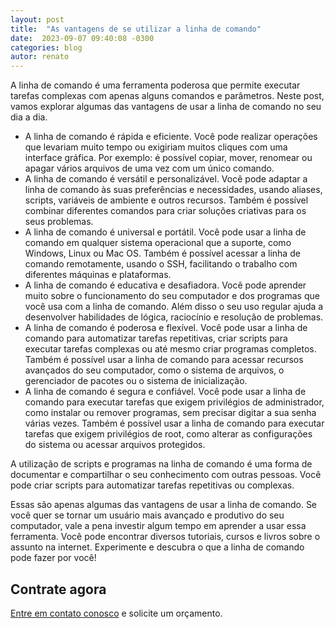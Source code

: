 ```yaml
---
layout: post
title:  "As vantagens de se utilizar a linha de comando"
date:  2023-09-07 09:40:08 -0300
categories: blog
autor: renato
---
```


A linha de comando é uma ferramenta poderosa que permite executar tarefas complexas com apenas alguns comandos e parâmetros. Neste post, vamos explorar algumas das vantagens de usar a linha de comando no seu dia a dia.

- A linha de comando é rápida e eficiente. Você pode realizar operações que levariam muito tempo ou exigiriam muitos cliques com uma interface gráfica. Por exemplo: é possível copiar, mover, renomear ou apagar vários arquivos de uma vez com um único comando.
- A linha de comando é versátil e personalizável. Você pode adaptar a linha de comando às suas preferências e necessidades, usando aliases, scripts, variáveis de ambiente e outros recursos. Também é possível combinar diferentes comandos para criar soluções criativas para os seus problemas.
- A linha de comando é universal e portátil. Você pode usar a linha de comando em qualquer sistema operacional que a suporte, como Windows, Linux ou Mac OS. Também é possível acessar a linha de comando remotamente, usando o SSH, facilitando o trabalho com diferentes máquinas e plataformas.
- A linha de comando é educativa e desafiadora. Você pode aprender muito sobre o funcionamento do seu computador e dos programas que você usa com a linha de comando. Além disso o seu uso regular ajuda a desenvolver habilidades de lógica, raciocínio e resolução de problemas.
- A linha de comando é poderosa e flexível. Você pode usar a linha de comando para automatizar tarefas repetitivas, criar scripts para executar tarefas complexas ou até mesmo criar programas completos. Também é possível usar a linha de comando para acessar recursos avançados do seu computador, como o sistema de arquivos, o gerenciador de pacotes ou o sistema de inicialização.
- A linha de comando é segura e confiável. Você pode usar a linha de comando para executar tarefas que exigem privilégios de administrador, como instalar ou remover programas, sem precisar digitar a sua senha várias vezes. Também é possível usar a linha de comando para executar tarefas que exigem privilégios de root, como alterar as configurações do sistema ou acessar arquivos protegidos.

A utilização de scripts e programas na linha de comando é uma forma de documentar e compartilhar o seu conhecimento com outras pessoas. Você pode criar scripts para automatizar tarefas repetitivas ou complexas.

Essas são apenas algumas das vantagens de usar a linha de comando. Se você quer se tornar um usuário mais avançado e produtivo do seu computador, vale a pena investir algum tempo em aprender a usar essa ferramenta. Você pode encontrar diversos tutoriais, cursos e livros sobre o assunto na internet. Experimente e descubra o que a linha de comando pode fazer por você!

## Contrate agora

[Entre em contato conosco](/contato.html) e solicite um orçamento.